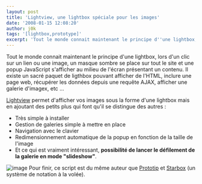```yaml
---
layout: post
title: 'Lightview, une lightbox spéciale pour les images'
date: '2008-01-15 12:08:20'
author: j0k
tags: '[lightbox,prototype]'
excerpt: 'Tout le monde connait maintenant le principe d''une lightbox, lors d''un clic sur un lien ou une image, un masque sombre se place sur tout le site et une popup JavaScript s''afficher au milieu de l''écran présentant un contenu.   Il existe un sacré paquet de ligthbox pouvant afficher de l''HTML, inclure une page web, récupérer les données depuis une requête AJAX, afficher      ...'
---
```


Tout le monde connait maintenant le principe d'une lightbox, lors d'un clic sur un lien ou une image, un masque sombre se place sur tout le site et une popup JavaScript s'afficher au milieu de l'écran présentant un contenu.   Il existe un sacré paquet de ligthbox pouvant afficher de l'HTML, inclure une page web, récupérer les données depuis une requête AJAX, afficher une galerie d'imagex, etc ...

[Lightview](http://www.nickstakenburg.com/projects/lightview/) permet d'afficher vos images sous la forme d'une lightbox mais en ajoutant des petits plus qui font qu'il se distingue des autres :

 * Très simple à installer
 * Gestion de galeries simple à mettre en place
 * Navigation avec le clavier
 * Redimensionnement automatique de la popup en fonction de la taille de l'image
 * Et ce qui est vraiment intéressant, **possibilité de lancer le défilement de la galerie en mode "slideshow"**.

 ![image](http://kwout.com/cutout/a/bd/qs/2uk_bor_rou_efefef.jpg)
Pour finir, ce script est du même auteur que [Prototip](http://www.j0k3r.net/news-prototip-les-infobulles-tooltips-pour-prototype-js-1891.html) et [Starbox](http://www.nickstakenburg.com/projects/starbox) (un système de notation à la volée).
